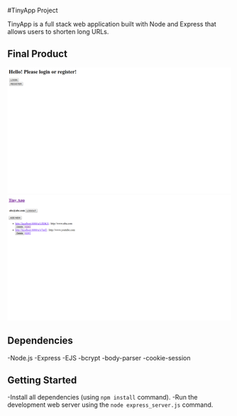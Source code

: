 #TinyApp Project

TinyApp is a full stack web application built with Node and Express that allows users to shorten long URLs.

## Final Product
!["Homepage"](https://github.com/ponty33/tinyApp/blob/master/docs/url_home.png?raw=true)
!["URL index"](https://github.com/ponty33/tinyApp/blob/master/docs/url_index.png?raw=true)

## Dependencies

-Node.js
-Express
-EJS
-bcrypt
-body-parser
-cookie-session

## Getting Started

-Install all dependencies (using `npm install` command).
-Run the development web server using the `node express_server.js` command.